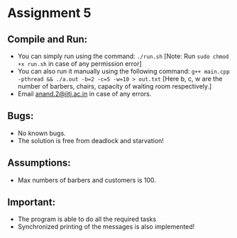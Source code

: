 # Assignment 5

## Compile and Run:
- You can simply run using the command: ```./run.sh``` [Note: Run ```sudo chmod +x run.sh``` in case of any permission error]
- You can also run it manually using the following command: ```g++ main.cpp -pthread && ./a.out -b=2 -c=5 -w=10 > out.txt``` [Here b, c, w are the number of barbers, chairs, capacity of waiting room respectively.]
- Email anand.2@iitj.ac.in in case of any errors.

## Bugs:
- No known bugs.
- The solution is free from deadlock and starvation!

## Assumptions:
- Max numbers of barbers and customers is 100.

## Important: 
- The program is able to do all the required tasks
- Synchronized printing of the messages is also implemented!